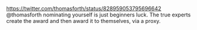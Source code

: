 https://twitter.com/thomasforth/status/828959053795696642 @thomasforth nominating yourself is just beginners luck. The true experts create the award and then award it to themselves, via a proxy.